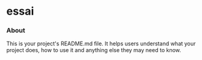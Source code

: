 essai
=====

### About

This is your project's README.md file. It helps users understand what your
project does, how to use it and anything else they may need to know.
